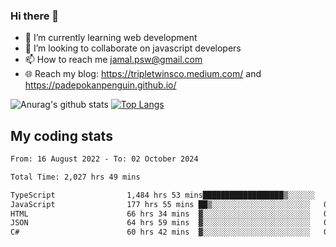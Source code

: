### Hi there 👋

<!--
**padepokanpenguin/padepokanpenguin** is a ✨ _special_ ✨ repository because its `README.md` (this file) appears on your GitHub profile.
-->

- 🌱 I’m currently learning  web development
- 👯 I’m looking to collaborate on javascript developers
- 📫 How to reach me jamal.psw@gmail.com
- 🌐 Reach my blog:
   https://tripletwinsco.medium.com/ and
   https://padepokanpenguin.github.io/

![Anurag's github stats](https://github-readme-stats.vercel.app/api?username=padepokanpenguin&count_private=true&disable_animations=false&show_icons=true&theme=default)
[![Top Langs](https://github-readme-stats.vercel.app/api/top-langs/?username=padepokanpenguin&theme=default&layout=compact)](https://github.com/padepokanpenguin)

## My coding stats

<!--START_SECTION:waka-->

```txt
From: 16 August 2022 - To: 02 October 2024

Total Time: 2,027 hrs 49 mins

TypeScript                1,484 hrs 53 mins██████████████████▒░░░░░░   73.23 %
JavaScript                177 hrs 55 mins ██▒░░░░░░░░░░░░░░░░░░░░░░   08.77 %
HTML                      66 hrs 34 mins  ▓░░░░░░░░░░░░░░░░░░░░░░░░   03.28 %
JSON                      64 hrs 59 mins  ▓░░░░░░░░░░░░░░░░░░░░░░░░   03.21 %
C#                        60 hrs 42 mins  ▓░░░░░░░░░░░░░░░░░░░░░░░░   02.99 %
```

<!--END_SECTION:waka-->


